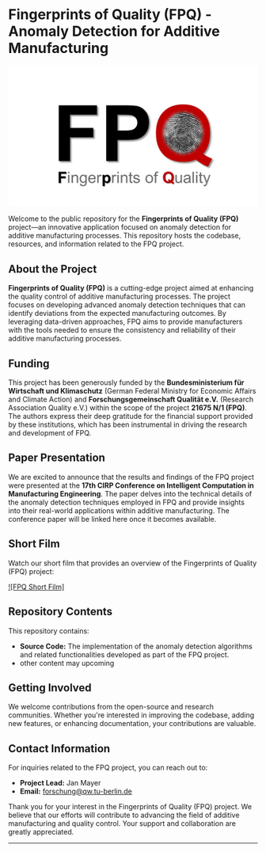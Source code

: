 # Fingerprints of Quality (FPQ) - Anomaly Detection for Additive Manufacturing

![FPQ Logo](logo.jpg) 

Welcome to the public repository for the **Fingerprints of Quality (FPQ)** project—an innovative application focused on anomaly detection for additive manufacturing processes. This repository hosts the codebase, resources, and information related to the FPQ project.

## About the Project

**Fingerprints of Quality (FPQ)** is a cutting-edge project aimed at enhancing the quality control of additive manufacturing processes. The project focuses on developing advanced anomaly detection techniques that can identify deviations from the expected manufacturing outcomes. By leveraging data-driven approaches, FPQ aims to provide manufacturers with the tools needed to ensure the consistency and reliability of their additive manufacturing processes.

## Funding

This project has been generously funded by the **Bundesministerium für Wirtschaft und Klimaschutz** (German Federal Ministry for Economic Affairs and Climate Action) and **Forschungsgemeinschaft Qualität e.V.** (Research Association Quality e.V.) within the scope of the project **21675 N/1 (FPQ)**. The authors express their deep gratitude for the financial support provided by these institutions, which has been instrumental in driving the research and development of FPQ.

## Paper Presentation

We are excited to announce that the results and findings of the FPQ project were presented at the **17th CIRP Conference on Intelligent Computation in Manufacturing Engineering**. The paper delves into the technical details of the anomaly detection techniques employed in FPQ and provide insights into their real-world applications within additive manufacturing. The conference paper will be linked here once it becomes available.

## Short Film

Watch our short film that provides an overview of the Fingerprints of Quality (FPQ) project:

[![FPQ Short Film]](https://www.youtube.com/watch?v=WUcvvYLxRxw&ab_channel=FachgebietQualit%C3%A4tswissenschaft%28TUBerlin%29) 

## Repository Contents

This repository contains:

- **Source Code:** The implementation of the anomaly detection algorithms and related functionalities developed as part of the FPQ project.
- other content may upcoming 

## Getting Involved

We welcome contributions from the open-source and research communities. Whether you're interested in improving the codebase, adding new features, or enhancing documentation, your contributions are valuable. 

## Contact Information

For inquiries related to the FPQ project, you can reach out to:

- **Project Lead:** Jan Mayer
- **Email:** forschung@qw.tu-berlin.de

Thank you for your interest in the Fingerprints of Quality (FPQ) project. We believe that our efforts will contribute to advancing the field of additive manufacturing and quality control. Your support and collaboration are greatly appreciated.

---
